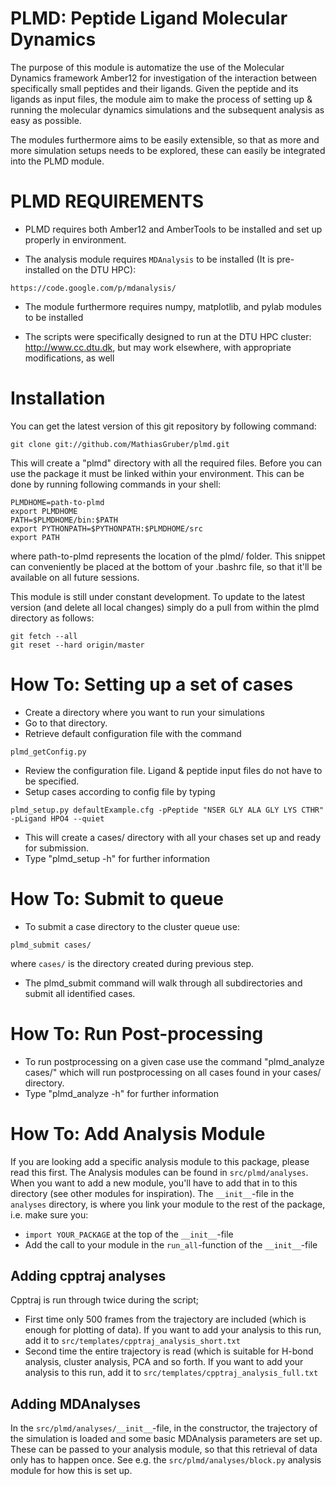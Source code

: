 PLMD: Peptide Ligand Molecular Dynamics
==============

The purpose of this module is automatize the use of the Molecular Dynamics 
framework Amber12 for investigation of the interaction between specifically 
small peptides and their ligands. Given the peptide and its ligands as input 
files, the module aim to make the process of setting up & running the molecular 
dynamics simulations and the subsequent analysis as easy as possible.

The modules furthermore aims to be easily extensible, so that as more and more 
simulation setups needs to be explored, these can easily be integrated into the
PLMD module. 

PLMD REQUIREMENTS
====================

* PLMD requires both Amber12 and AmberTools to be installed and set up properly in 
environment.

* The analysis module requires `MDAnalysis` to be installed (It is pre-installed on the DTU HPC):
```
https://code.google.com/p/mdanalysis/
```

* The module furthermore requires numpy, matplotlib, and pylab modules to be installed

* The scripts were specifically designed to run at the DTU HPC cluster: http://www.cc.dtu.dk, but may work elsewhere, with appropriate modifications, as well


Installation
============================

You can get the latest version of this git repository by following command:

```
git clone git://github.com/MathiasGruber/plmd.git
```

This will create a "plmd" directory with all the required files. Before you can use the package it
must be linked within your environment. This can be done by running following commands in your shell:

```
PLMDHOME=path-to-plmd
export PLMDHOME
PATH=$PLMDHOME/bin:$PATH
export PYTHONPATH=$PYTHONPATH:$PLMDHOME/src
export PATH
```

where path-to-plmd represents the location of the plmd/ folder. This 
snippet can conveniently be placed at the bottom of your .bashrc file, so that
it'll be available on all future sessions.

This module is still under constant development. To update to the latest version (and delete all local changes) simply do a pull from within the plmd directory as follows:

```
git fetch --all
git reset --hard origin/master
``` 

How To: Setting up a set of cases
=============================

* Create a directory where you want to run your simulations
* Go to that directory.
* Retrieve default configuration file with the command 
```
plmd_getConfig.py
```
* Review the configuration file. Ligand & peptide input files do not have to be specified.
* Setup cases according to config file by typing

```
plmd_setup.py defaultExample.cfg -pPeptide "NSER GLY ALA GLY LYS CTHR" -pLigand HPO4 --quiet
```
* This will create a cases/ directory with all your chases set up and ready for submission.
* Type "plmd_setup -h" for further information

How To: Submit to queue
=============================================

* To submit a case directory to the cluster queue use: 
```
plmd_submit cases/
```
where `cases/` is the directory created during previous step.
* The plmd_submit command will walk through all subdirectories and submit all identified cases.

How To: Run Post-processing
===========================

* To run postprocessing on a given case use the command "plmd_analyze cases/" which will run postprocessing on all cases found in your cases/ directory.
* Type "plmd_analyze -h" for further information
 

How To: Add Analysis Module
===========================

If you are looking add a specific analysis module to this package, please read this first. The Analysis modules can be found in `src/plmd/analyses`. When you want to add a new module, you'll have to add that in to this directory (see other modules for inspiration). The `__init__`-file in the `analyses` directory, is where you link your module to the rest of the package, i.e. make sure you:

* `import YOUR_PACKAGE` at the top of the `__init__`-file
* Add the call to your module in the `run_all`-function of the `__init__`-file

## Adding cpptraj analyses
Cpptraj is run through twice during the script; 

- First time only 500 frames from the trajectory are included (which is enough for plotting of data). If you want to add your analysis to this run, add it to `src/templates/cpptraj_analysis_short.txt`
- Second time the entire trajectory is read (which is suitable for H-bond analysis, cluster analysis, PCA and so forth. If you want to add your analysis to this run, add it to `src/templates/cpptraj_analysis_full.txt`

## Adding MDAnalyses
In the `src/plmd/analyses/__init__`-file, in the constructor, the trajectory of the simulation is loaded and some basic MDAnalysis parameters are set up. These can be passed to your analysis module, so that this retrieval of data only has to happen once. See e.g. the `src/plmd/analyses/block.py` analysis module for how this is set up.
